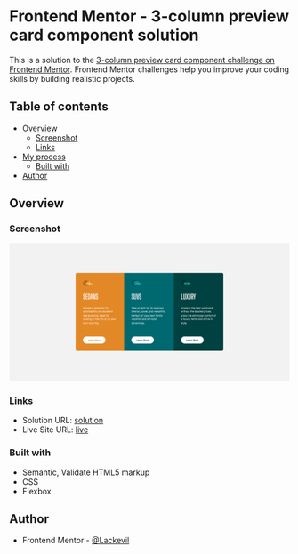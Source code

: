 # Frontend Mentor - 3-column preview card component solution

This is a solution to the [3-column preview card component challenge on Frontend Mentor](https://www.frontendmentor.io/challenges/3column-preview-card-component-pH92eAR2-). Frontend Mentor challenges help you improve your coding skills by building realistic projects. 

## Table of contents

- [Overview](#overview)
  - [Screenshot](#screenshot)
  - [Links](#links)
- [My process](#my-process)
  - [Built with](#built-with)
- [Author](#author)

## Overview

### Screenshot

![](./screenshot.png)

### Links

- Solution URL: [solution]()
- Live Site URL: [live]()

### Built with

- Semantic, Validate HTML5 markup
- CSS
- Flexbox

## Author

- Frontend Mentor - [@Lackevil](https://www.frontendmentor.io/profile/Lackevil)
